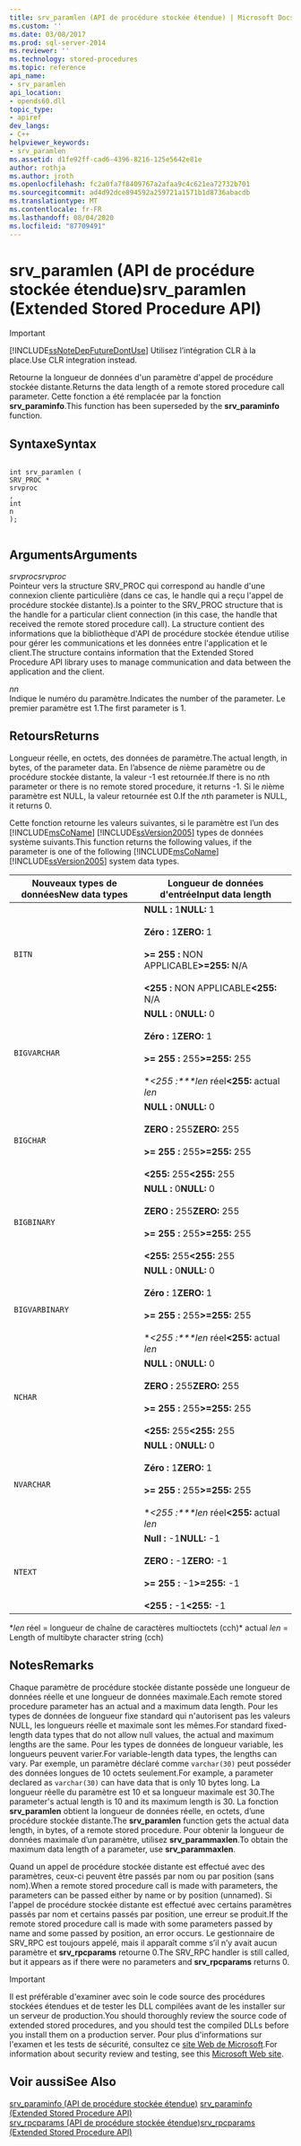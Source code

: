 ```yaml
---
title: srv_paramlen (API de procédure stockée étendue) | Microsoft Docs
ms.custom: ''
ms.date: 03/08/2017
ms.prod: sql-server-2014
ms.reviewer: ''
ms.technology: stored-procedures
ms.topic: reference
api_name:
- srv_paramlen
api_location:
- opends60.dll
topic_type:
- apiref
dev_langs:
- C++
helpviewer_keywords:
- srv_paramlen
ms.assetid: d1fe92ff-cad6-4396-8216-125e5642e81e
author: rothja
ms.author: jroth
ms.openlocfilehash: fc2a0fa7f8409767a2afaa9c4c621ea72732b701
ms.sourcegitcommit: ad4d92dce894592a259721a1571b1d8736abacdb
ms.translationtype: MT
ms.contentlocale: fr-FR
ms.lasthandoff: 08/04/2020
ms.locfileid: "87709491"
---
```

# <a name="srv_paramlen-extended-stored-procedure-api"></a><span data-ttu-id="67759-102">srv_paramlen (API de procédure stockée étendue)</span><span class="sxs-lookup"><span data-stu-id="67759-102">srv_paramlen (Extended Stored Procedure API)</span></span>
    
> [!IMPORTANT]  
>  [!INCLUDE[ssNoteDepFutureDontUse](../../includes/ssnotedepfuturedontuse-md.md)] <span data-ttu-id="67759-103">Utilisez l’intégration CLR à la place.</span><span class="sxs-lookup"><span data-stu-id="67759-103">Use CLR integration instead.</span></span>  
  
 <span data-ttu-id="67759-104">Retourne la longueur de données d'un paramètre d'appel de procédure stockée distante.</span><span class="sxs-lookup"><span data-stu-id="67759-104">Returns the data length of a remote stored procedure call parameter.</span></span> <span data-ttu-id="67759-105">Cette fonction a été remplacée par la fonction **srv_paraminfo**.</span><span class="sxs-lookup"><span data-stu-id="67759-105">This function has been superseded by the **srv_paraminfo** function.</span></span>  
  
## <a name="syntax"></a><span data-ttu-id="67759-106">Syntaxe</span><span class="sxs-lookup"><span data-stu-id="67759-106">Syntax</span></span>  
  
```  
  
int srv_paramlen (  
SRV_PROC *  
srvproc  
,  
int  
n   
);  
  
```  
  
## <a name="arguments"></a><span data-ttu-id="67759-107">Arguments</span><span class="sxs-lookup"><span data-stu-id="67759-107">Arguments</span></span>  
 <span data-ttu-id="67759-108">*srvproc*</span><span class="sxs-lookup"><span data-stu-id="67759-108">*srvproc*</span></span>  
 <span data-ttu-id="67759-109">Pointeur vers la structure SRV_PROC qui correspond au handle d'une connexion cliente particulière (dans ce cas, le handle qui a reçu l'appel de procédure stockée distante).</span><span class="sxs-lookup"><span data-stu-id="67759-109">Is a pointer to the SRV_PROC structure that is the handle for a particular client connection (in this case, the handle that received the remote stored procedure call).</span></span> <span data-ttu-id="67759-110">La structure contient des informations que la bibliothèque d'API de procédure stockée étendue utilise pour gérer les communications et les données entre l'application et le client.</span><span class="sxs-lookup"><span data-stu-id="67759-110">The structure contains information that the Extended Stored Procedure API library uses to manage communication and data between the application and the client.</span></span>  
  
 <span data-ttu-id="67759-111">*n*</span><span class="sxs-lookup"><span data-stu-id="67759-111">*n*</span></span>  
 <span data-ttu-id="67759-112">Indique le numéro du paramètre.</span><span class="sxs-lookup"><span data-stu-id="67759-112">Indicates the number of the parameter.</span></span> <span data-ttu-id="67759-113">Le premier paramètre est 1.</span><span class="sxs-lookup"><span data-stu-id="67759-113">The first parameter is 1.</span></span>  
  
## <a name="returns"></a><span data-ttu-id="67759-114">Retours</span><span class="sxs-lookup"><span data-stu-id="67759-114">Returns</span></span>  
 <span data-ttu-id="67759-115">Longueur réelle, en octets, des données de paramètre.</span><span class="sxs-lookup"><span data-stu-id="67759-115">The actual length, in bytes, of the parameter data.</span></span> <span data-ttu-id="67759-116">En l’absence de *n*ième paramètre ou de procédure stockée distante, la valeur -1 est retournée.</span><span class="sxs-lookup"><span data-stu-id="67759-116">If there is no *n*th parameter or there is no remote stored procedure, it returns -1.</span></span> <span data-ttu-id="67759-117">Si le *n*ième paramètre est NULL, la valeur retournée est 0.</span><span class="sxs-lookup"><span data-stu-id="67759-117">If the *n*th parameter is NULL, it returns 0.</span></span>  
  
 <span data-ttu-id="67759-118">Cette fonction retourne les valeurs suivantes, si le paramètre est l’un des [!INCLUDE[msCoName](../../includes/msconame-md.md)] [!INCLUDE[ssVersion2005](../../includes/ssversion2005-md.md)] types de données système suivants.</span><span class="sxs-lookup"><span data-stu-id="67759-118">This function returns the following values, if the parameter is one of the following [!INCLUDE[msCoName](../../includes/msconame-md.md)] [!INCLUDE[ssVersion2005](../../includes/ssversion2005-md.md)] system data types.</span></span>  
  
|<span data-ttu-id="67759-119">Nouveaux types de données</span><span class="sxs-lookup"><span data-stu-id="67759-119">New data types</span></span>|<span data-ttu-id="67759-120">Longueur de données d'entrée</span><span class="sxs-lookup"><span data-stu-id="67759-120">Input data length</span></span>|  
|--------------------|-----------------------|  
|`BITN`|<span data-ttu-id="67759-121">**NULL :** 1</span><span class="sxs-lookup"><span data-stu-id="67759-121">**NULL:** 1</span></span><br /><br /> <span data-ttu-id="67759-122">**Zéro :** 1</span><span class="sxs-lookup"><span data-stu-id="67759-122">**ZERO:** 1</span></span><br /><br /> <span data-ttu-id="67759-123">**>= 255 :** NON APPLICABLE</span><span class="sxs-lookup"><span data-stu-id="67759-123">**>=255:** N/A</span></span><br /><br /> <span data-ttu-id="67759-124">**<255 :** NON APPLICABLE</span><span class="sxs-lookup"><span data-stu-id="67759-124">**<255:** N/A</span></span>|  
|`BIGVARCHAR`|<span data-ttu-id="67759-125">**NULL :** 0</span><span class="sxs-lookup"><span data-stu-id="67759-125">**NULL:** 0</span></span><br /><br /> <span data-ttu-id="67759-126">**Zéro :** 1</span><span class="sxs-lookup"><span data-stu-id="67759-126">**ZERO:** 1</span></span><br /><br /> <span data-ttu-id="67759-127">**>= 255 :** 255</span><span class="sxs-lookup"><span data-stu-id="67759-127">**>=255:** 255</span></span><br /><br /> <span data-ttu-id="67759-128">\**<255 :\*\*\*len* réel</span><span class="sxs-lookup"><span data-stu-id="67759-128">**<255:** actual *len*</span></span>|  
|`BIGCHAR`|<span data-ttu-id="67759-129">**NULL :** 0</span><span class="sxs-lookup"><span data-stu-id="67759-129">**NULL:** 0</span></span><br /><br /> <span data-ttu-id="67759-130">**ZERO :** 255</span><span class="sxs-lookup"><span data-stu-id="67759-130">**ZERO:** 255</span></span><br /><br /> <span data-ttu-id="67759-131">**>= 255 :** 255</span><span class="sxs-lookup"><span data-stu-id="67759-131">**>=255:** 255</span></span><br /><br /> <span data-ttu-id="67759-132">**<255:** 255</span><span class="sxs-lookup"><span data-stu-id="67759-132">**<255:** 255</span></span>|  
|`BIGBINARY`|<span data-ttu-id="67759-133">**NULL :** 0</span><span class="sxs-lookup"><span data-stu-id="67759-133">**NULL:** 0</span></span><br /><br /> <span data-ttu-id="67759-134">**ZERO :** 255</span><span class="sxs-lookup"><span data-stu-id="67759-134">**ZERO:** 255</span></span><br /><br /> <span data-ttu-id="67759-135">**>= 255 :** 255</span><span class="sxs-lookup"><span data-stu-id="67759-135">**>=255:** 255</span></span><br /><br /> <span data-ttu-id="67759-136">**<255:** 255</span><span class="sxs-lookup"><span data-stu-id="67759-136">**<255:** 255</span></span>|  
|`BIGVARBINARY`|<span data-ttu-id="67759-137">**NULL :** 0</span><span class="sxs-lookup"><span data-stu-id="67759-137">**NULL:** 0</span></span><br /><br /> <span data-ttu-id="67759-138">**Zéro :** 1</span><span class="sxs-lookup"><span data-stu-id="67759-138">**ZERO:** 1</span></span><br /><br /> <span data-ttu-id="67759-139">**>= 255 :** 255</span><span class="sxs-lookup"><span data-stu-id="67759-139">**>=255:** 255</span></span><br /><br /> <span data-ttu-id="67759-140">\**<255 :\*\*\*len* réel</span><span class="sxs-lookup"><span data-stu-id="67759-140">**<255:** actual *len*</span></span>|  
|`NCHAR`|<span data-ttu-id="67759-141">**NULL :** 0</span><span class="sxs-lookup"><span data-stu-id="67759-141">**NULL:** 0</span></span><br /><br /> <span data-ttu-id="67759-142">**ZERO :** 255</span><span class="sxs-lookup"><span data-stu-id="67759-142">**ZERO:** 255</span></span><br /><br /> <span data-ttu-id="67759-143">**>= 255 :** 255</span><span class="sxs-lookup"><span data-stu-id="67759-143">**>=255:** 255</span></span><br /><br /> <span data-ttu-id="67759-144">**<255:** 255</span><span class="sxs-lookup"><span data-stu-id="67759-144">**<255:** 255</span></span>|  
|`NVARCHAR`|<span data-ttu-id="67759-145">**NULL :** 0</span><span class="sxs-lookup"><span data-stu-id="67759-145">**NULL:** 0</span></span><br /><br /> <span data-ttu-id="67759-146">**Zéro :** 1</span><span class="sxs-lookup"><span data-stu-id="67759-146">**ZERO:** 1</span></span><br /><br /> <span data-ttu-id="67759-147">**>= 255 :** 255</span><span class="sxs-lookup"><span data-stu-id="67759-147">**>=255:** 255</span></span><br /><br /> <span data-ttu-id="67759-148">\**<255 :\*\*\*len* réel</span><span class="sxs-lookup"><span data-stu-id="67759-148">**<255:** actual *len*</span></span>|  
|`NTEXT`|<span data-ttu-id="67759-149">**Null :** -1</span><span class="sxs-lookup"><span data-stu-id="67759-149">**NULL:** -1</span></span><br /><br /> <span data-ttu-id="67759-150">**ZERO :** -1</span><span class="sxs-lookup"><span data-stu-id="67759-150">**ZERO:** -1</span></span><br /><br /> <span data-ttu-id="67759-151">**>= 255 :** -1</span><span class="sxs-lookup"><span data-stu-id="67759-151">**>=255:** -1</span></span><br /><br /> <span data-ttu-id="67759-152">**<255 :** -1</span><span class="sxs-lookup"><span data-stu-id="67759-152">**<255:** -1</span></span>|  
  
 <span data-ttu-id="67759-153">\**len* réel = longueur de chaîne de caractères multioctets (cch)</span><span class="sxs-lookup"><span data-stu-id="67759-153">\*   actual *len* = Length of multibyte character string (cch)</span></span>  
  
## <a name="remarks"></a><span data-ttu-id="67759-154">Notes</span><span class="sxs-lookup"><span data-stu-id="67759-154">Remarks</span></span>  
 <span data-ttu-id="67759-155">Chaque paramètre de procédure stockée distante possède une longueur de données réelle et une longueur de données maximale.</span><span class="sxs-lookup"><span data-stu-id="67759-155">Each remote stored procedure parameter has an actual and a maximum data length.</span></span> <span data-ttu-id="67759-156">Pour les types de données de longueur fixe standard qui n'autorisent pas les valeurs NULL, les longueurs réelle et maximale sont les mêmes.</span><span class="sxs-lookup"><span data-stu-id="67759-156">For standard fixed-length data types that do not allow null values, the actual and maximum lengths are the same.</span></span> <span data-ttu-id="67759-157">Pour les types de données de longueur variable, les longueurs peuvent varier.</span><span class="sxs-lookup"><span data-stu-id="67759-157">For variable-length data types, the lengths can vary.</span></span> <span data-ttu-id="67759-158">Par exemple, un paramètre déclaré comme `varchar(30)` peut posséder des données longues de 10 octets seulement.</span><span class="sxs-lookup"><span data-stu-id="67759-158">For example, a parameter declared as `varchar(30)` can have data that is only 10 bytes long.</span></span> <span data-ttu-id="67759-159">La longueur réelle du paramètre est 10 et sa longueur maximale est 30.</span><span class="sxs-lookup"><span data-stu-id="67759-159">The parameter's actual length is 10 and its maximum length is 30.</span></span> <span data-ttu-id="67759-160">La fonction **srv_paramlen** obtient la longueur de données réelle, en octets, d’une procédure stockée distante.</span><span class="sxs-lookup"><span data-stu-id="67759-160">The **srv_paramlen** function gets the actual data length, in bytes, of a remote stored procedure.</span></span> <span data-ttu-id="67759-161">Pour obtenir la longueur de données maximale d’un paramètre, utilisez **srv_parammaxlen**.</span><span class="sxs-lookup"><span data-stu-id="67759-161">To obtain the maximum data length of a parameter, use **srv_parammaxlen**.</span></span>  
  
 <span data-ttu-id="67759-162">Quand un appel de procédure stockée distante est effectué avec des paramètres, ceux-ci peuvent être passés par nom ou par position (sans nom).</span><span class="sxs-lookup"><span data-stu-id="67759-162">When a remote stored procedure call is made with parameters, the parameters can be passed either by name or by position (unnamed).</span></span> <span data-ttu-id="67759-163">Si l'appel de procédure stockée distante est effectué avec certains paramètres passés par nom et certains passés par position, une erreur se produit.</span><span class="sxs-lookup"><span data-stu-id="67759-163">If the remote stored procedure call is made with some parameters passed by name and some passed by position, an error occurs.</span></span> <span data-ttu-id="67759-164">Le gestionnaire de SRV_RPC est toujours appelé, mais il apparaît comme s’il n’y avait aucun paramètre et **srv_rpcparams** retourne 0.</span><span class="sxs-lookup"><span data-stu-id="67759-164">The SRV_RPC handler is still called, but it appears as if there were no parameters and **srv_rpcparams** returns 0.</span></span>  
  
> [!IMPORTANT]  
>  <span data-ttu-id="67759-165">Il est préférable d'examiner avec soin le code source des procédures stockées étendues et de tester les DLL compilées avant de les installer sur un serveur de production.</span><span class="sxs-lookup"><span data-stu-id="67759-165">You should thoroughly review the source code of extended stored procedures, and you should test the compiled DLLs before you install them on a production server.</span></span> <span data-ttu-id="67759-166">Pour plus d'informations sur l'examen et les tests de sécurité, consultez ce [site Web de Microsoft](https://go.microsoft.com/fwlink/?LinkID=54761&amp;clcid=0x409https://msdn.microsoft.com/security/).</span><span class="sxs-lookup"><span data-stu-id="67759-166">For information about security review and testing, see this [Microsoft Web site](https://go.microsoft.com/fwlink/?LinkID=54761&amp;clcid=0x409https://msdn.microsoft.com/security/).</span></span>  
  
## <a name="see-also"></a><span data-ttu-id="67759-167">Voir aussi</span><span class="sxs-lookup"><span data-stu-id="67759-167">See Also</span></span>  
 <span data-ttu-id="67759-168">[srv_paraminfo &#40;API de procédure stockée étendue&#41;](srv-paraminfo-extended-stored-procedure-api.md) </span><span class="sxs-lookup"><span data-stu-id="67759-168">[srv_paraminfo &#40;Extended Stored Procedure API&#41;](srv-paraminfo-extended-stored-procedure-api.md) </span></span>  
 [<span data-ttu-id="67759-169">srv_rpcparams &#40;API de procédure stockée étendue&#41;</span><span class="sxs-lookup"><span data-stu-id="67759-169">srv_rpcparams &#40;Extended Stored Procedure API&#41;</span></span>](srv-rpcparams-extended-stored-procedure-api.md)  
  
  
